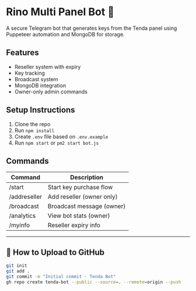 # Rino Multi Panel Bot 🔐

A secure Telegram bot that generates keys from the Tenda panel using Puppeteer automation and MongoDB for storage.

## Features
- Reseller system with expiry
- Key tracking
- Broadcast system
- MongoDB integration
- Owner-only admin commands

## Setup Instructions

1. Clone the repo
2. Run `npm install`
3. Create `.env` file based on `.env.example`
4. Run `npm start` or `pm2 start bot.js`

## Commands

| Command         | Description                |
|----------------|----------------------------|
| /start          | Start key purchase flow     |
| /addreseller    | Add reseller (owner only)   |
| /broadcast      | Broadcast message (owner)   |
| /analytics      | View bot stats (owner)      |
| /myinfo         | Reseller expiry info        |

---

## 🧠 How to Upload to GitHub

```bash
git init
git add .
git commit -m "Initial commit - Tenda Bot"
gh repo create tenda-bot --public --source=. --remote=origin --push
